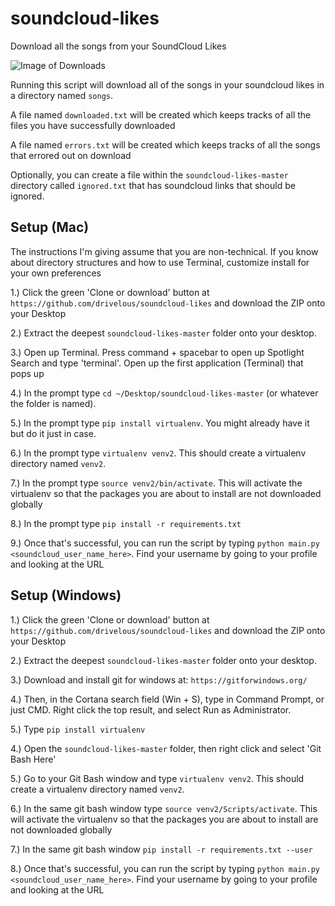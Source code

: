 # soundcloud-likes
Download all the songs from your SoundCloud Likes

![Image of Downloads](http://imgur.com/L7yTzzH.png)

Running this script will download all of the songs in your soundcloud likes in a directory named `songs`.

A file named `downloaded.txt` will be created which keeps tracks of all the files you have successfully downloaded

A file named `errors.txt` will be created which keeps tracks of all the songs that errored out on download

Optionally, you can create a file within the `soundcloud-likes-master` directory called `ignored.txt` that has soundcloud links that should be ignored.

## Setup (Mac)

The instructions I'm giving assume that you are non-technical. If you know about directory structures and how to use Terminal,
customize install for your own preferences

1.) Click the green 'Clone or download' button at `https://github.com/drivelous/soundcloud-likes` and download the ZIP onto your Desktop

2.) Extract the deepest `soundcloud-likes-master` folder onto your desktop.

3.) Open up Terminal. Press command + spacebar to open up Spotlight Search and type 'terminal'. Open up the first application (Terminal) that pops up

4.) In the prompt type `cd ~/Desktop/soundcloud-likes-master` (or whatever the folder is named).

5.) In the prompt type `pip install virtualenv`. You might already have it but do it just in case.

6.) In the prompt type `virtualenv venv2`. This should create a virtualenv directory named `venv2`.

7.) In the prompt type `source venv2/bin/activate`. This will activate the virtualenv so that the packages you are about to install are not downloaded globally

8.) In the prompt type `pip install -r requirements.txt`

9.) Once that's successful, you can run the script by typing `python main.py <soundcloud_user_name_here>`. Find your username by going to your profile and looking at the URL

## Setup (Windows)

1.) Click the green 'Clone or download' button at `https://github.com/drivelous/soundcloud-likes` and download the ZIP onto your Desktop

2.) Extract the deepest `soundcloud-likes-master` folder onto your desktop.

3.) Download and install git for windows at: `https://gitforwindows.org/`

4.) Then, in the Cortana search field (Win + S), type in Command Prompt, or just CMD.
    Right click the top result, and select Run as Administrator.

5.) Type `pip install virtualenv`

4.) Open the `soundcloud-likes-master` folder, then right click and select 'Git Bash Here'

5.) Go to your Git Bash window and type `virtualenv venv2`. This should create a virtualenv directory named `venv2`.

6.) In the same git bash window type `source venv2/Scripts/activate`. This will activate the virtualenv so that the packages you are about to install are not downloaded globally

7.) In the same git bash window `pip install -r requirements.txt --user`

8.) Once that's successful, you can run the script by typing `python main.py <soundcloud_user_name_here>`. Find your username by going to your profile and looking at the URL
